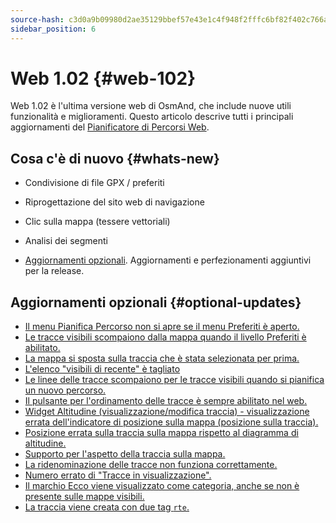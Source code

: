 ```yaml
---
source-hash: c3d0a9b09980d2ae35129bbef57e43e1c4f948f2fffc6bf82f402c766a05620e
sidebar_position: 6
---
```


# Web 1.02 {#web-102}

Web 1.02 è l'ultima versione web di OsmAnd, che include nuove utili funzionalità e miglioramenti. Questo articolo descrive tutti i principali aggiornamenti del [Pianificatore di Percorsi Web](../user/web/index.md).


## Cosa c'è di nuovo {#whats-new}

- Condivisione di file GPX / preferiti
- Riprogettazione del sito web di navigazione
- Clic sulla mappa (tessere vettoriali)
- Analisi dei segmenti


- [Aggiornamenti opzionali](#optional-updates). Aggiornamenti e perfezionamenti aggiuntivi per la release.


## Aggiornamenti opzionali {#optional-updates}

- [Il menu Pianifica Percorso non si apre se il menu Preferiti è aperto.](https://github.com/osmandapp/web/issues/706)
- [Le tracce visibili scompaiono dalla mappa quando il livello Preferiti è abilitato.](https://github.com/osmandapp/web/issues/746)
- [La mappa si sposta sulla traccia che è stata selezionata per prima.](https://github.com/osmandapp/web/issues/728)
- [L'elenco "visibili di recente" è tagliato](https://github.com/osmandapp/web/issues/743)
- [Le linee delle tracce scompaiono per le tracce visibili quando si pianifica un nuovo percorso.](https://github.com/osmandapp/web/issues/745)
- [Il pulsante per l'ordinamento delle tracce è sempre abilitato nel web.](https://github.com/osmandapp/web/issues/649)
- [Widget Altitudine (visualizzazione/modifica traccia) - visualizzazione errata dell'indicatore di posizione sulla mappa (posizione sulla traccia).](https://github.com/osmandapp/web/issues/767)
- [Posizione errata sulla traccia sulla mappa rispetto al diagramma di altitudine.](https://github.com/osmandapp/web/issues/727)
- [Supporto per l'aspetto della traccia sulla mappa.](https://github.com/osmandapp/web/issues/711)
- [La ridenominazione delle tracce non funziona correttamente.](https://github.com/osmandapp/web/issues/744)
- [Numero errato di "Tracce in visualizzazione".](https://github.com/osmandapp/web/issues/798)
- [Il marchio Ecco viene visualizzato come categoria, anche se non è presente sulle mappe visibili.](https://github.com/osmandapp/web/issues/807)
- [La traccia viene creata con due tag `rte`.](https://github.com/osmandapp/OsmAnd-iOS/issues/4466)